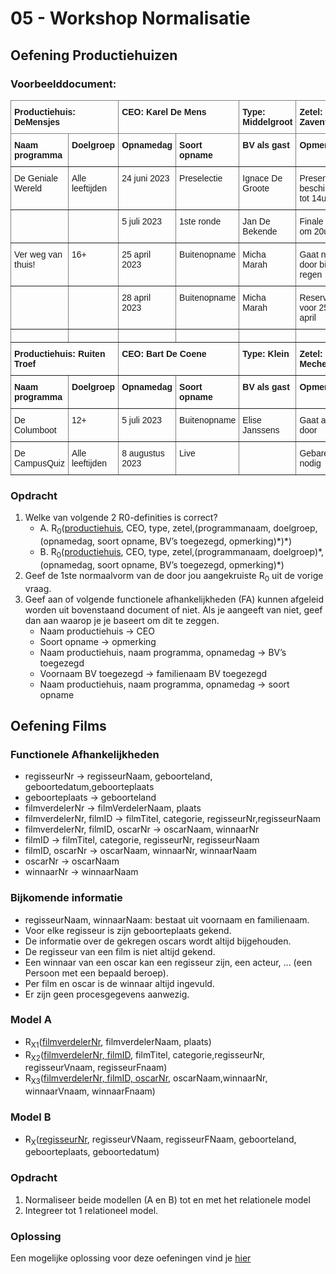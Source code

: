 # 05 - Workshop Normalisatie

## Oefening Productiehuizen

### Voorbeelddocument:

<style type="text/css">
.tg  {border-collapse:collapse;border-spacing:0;}
.tg td{border-color:black;border-style:solid;border-width:1px;font-family:Arial, sans-serif;font-size:14px;
  overflow:hidden;padding:10px 5px;word-break:normal;}
.tg th{border-color:black;border-style:solid;border-width:1px;font-family:Arial, sans-serif;font-size:14px;
  font-weight:normal;overflow:hidden;padding:10px 5px;word-break:normal;}
.tg .tg-fymr{border-color:inherit;font-weight:bold;text-align:left;vertical-align:top}
.tg .tg-0pky{border-color:inherit;text-align:left;vertical-align:top}
</style>
<table class="tg">
<thead>
  <tr>
    <th class="tg-fymr" colspan="2">Productiehuis:<span style="font-weight:bold"> DeMensjes</span></th>
    <th class="tg-fymr" colspan="2">CEO: Karel De Mens</th>
    <th class="tg-fymr">Type: Middelgroot</th>
    <th class="tg-fymr">Zetel: Zaventem</th>
  </tr>
</thead>
<tbody>
  <tr>
    <td class="tg-0pky"><b>Naam programma</b></td>
    <td class="tg-0pky"><b>Doelgroep</b></td>
    <td class="tg-0pky"><b>Opnamedag</b></td>
    <td class="tg-0pky"><b>Soort opname</b></td>
    <td class="tg-0pky"><b>BV als gast</b></td>
    <td class="tg-0pky"><b>Opmerking</b></td>
  </tr>
  <tr>
    <td class="tg-0pky">De Geniale Wereld</td>
    <td class="tg-0pky">Alle leeftijden</td>
    <td class="tg-0pky">24 juni 2023</td>
    <td class="tg-0pky">Preselectie</td>
    <td class="tg-0pky">Ignace De Groote</td>
    <td class="tg-0pky">Presentator beschikbaar tot 14u00<br></td>
  </tr>
  <tr>
    <td class="tg-0pky"></td>
    <td class="tg-0pky"></td>
    <td class="tg-0pky">5 juli 2023</td>
    <td class="tg-0pky">1ste ronde</td>
    <td class="tg-0pky">Jan De Bekende</td>
    <td class="tg-0pky">Finale start om 20u00</td>
  </tr>
  <tr>
    <td class="tg-0pky">Ver weg van thuis!</td>
    <td class="tg-0pky">16+</td>
    <td class="tg-0pky">25 april 2023</td>
    <td class="tg-0pky">Buitenopname</td>
    <td class="tg-0pky">Micha Marah<br></td>
    <td class="tg-0pky">Gaat niet door bij regen</td>
  </tr>
  <tr>
    <td class="tg-0pky"></td>
    <td class="tg-0pky"></td>
    <td class="tg-0pky">28 april 2023</td>
    <td class="tg-0pky">Buitenopname</td>
    <td class="tg-0pky">Micha Marah</td>
    <td class="tg-0pky">Reservedag voor 25 april</td>
  </tr>
    <tr>
    <td class="tg-0pky"></td>
    <td class="tg-0pky"></td>
    <td class="tg-0pky"></td>
    <td class="tg-0pky"></td>
    <td class="tg-0pky"></td>
    <td class="tg-0pky"></td>
  </tr>
  <tr>
    <td class="tg-fymr" colspan="2">Productiehuis: Ruiten Troef</td>
    <td class="tg-fymr" colspan="2">CEO: Bart De Coene</td>
    <td class="tg-fymr">Type: Klein</td>
    <td class="tg-fymr">Zetel: Mechelen</td>
  </tr>
  <tr>
    <td class="tg-0pky"><b>Naam programma</b></td>
    <td class="tg-0pky"><b>Doelgroep</b></td>
    <td class="tg-0pky"><b>Opnamedag</b></td>
    <td class="tg-0pky"><b>Soort opname</b></td>
    <td class="tg-0pky"><b>BV als gast</b></td>
    <td class="tg-0pky"><b>Opmerking<b></td>
  </tr>
  <tr>
    <td class="tg-0pky">De Columboot</td>
    <td class="tg-0pky">12+</td>
    <td class="tg-0pky">5 juli 2023</td>
    <td class="tg-0pky">Buitenopname</td>
    <td class="tg-0pky">Elise Janssens</td>
    <td class="tg-0pky">Gaat altijd door</td>
  </tr>
  <tr>
    <td class="tg-0pky">De CampusQuiz</td>
    <td class="tg-0pky">Alle leeftijden</td>
    <td class="tg-0pky">8 augustus 2023</td>
    <td class="tg-0pky">Live</td>
    <td class="tg-0pky"></td>
    <td class="tg-0pky">Gebarentolk nodig<br></td>
  </tr>
</tbody>
</table>

### Opdracht
1. Welke van volgende 2 R0-definities is correct? ​
    - A. R<sub>0</sub>(<ins>productiehuis</ins>, CEO, type, zetel,(programmanaam, doelgroep,(opnamedag, soort opname, BV’s toegezegd, opmerking)\*)\*)​
    - B. R<sub>0</sub>(<ins>productiehuis</ins>, CEO, type, zetel,(programmanaam, doelgroep)\*, (opnamedag, soort opname, BV’s toegezegd, opmerking)\*)​
2. Geef de 1ste normaalvorm van de door jou ​aangekruiste R<sub>0</sub> uit de vorige vraag.
3. Geef aan of volgende functionele afhankelijkheden (FA) kunnen afgeleid worden uit bovenstaand document of niet. Als je aangeeft van niet, geef dan aan waarop je je baseert om dit te zeggen.
    - Naam productiehuis → CEO​
    - Soort opname → opmerking
    - Naam productiehuis, naam programma, opnamedag → BV’s toegezegd
    - Voornaam BV toegezegd → familienaam BV toegezegd
    - Naam productiehuis, naam programma, opnamedag → soort opname

## Oefening Films

### Functionele Afhankelijkheden
- regisseurNr → regisseurNaam, geboorteland, geboortedatum,geboorteplaats
- geboorteplaats  → geboorteland
- filmverdelerNr → filmVerdelerNaam, plaats
- filmverdelerNr, filmID → filmTitel, categorie, regisseurNr,regisseurNaam
- filmverdelerNr, filmID, oscarNr → oscarNaam, winnaarNr
- filmID → filmTitel, categorie, regisseurNr, regisseurNaam
- filmID, oscarNr → oscarNaam, winnaarNr, winnaarNaam
- oscarNr → oscarNaam
- winnaarNr → winnaarNaam

### Bijkomende informatie
- regisseurNaam, winnaarNaam: bestaat uit voornaam en familienaam. 
- Voor elke regisseur is zijn geboorteplaats gekend. 
- De informatie over de gekregen oscars wordt altijd bijgehouden.
- De regisseur van een film is niet altijd gekend.
- Een winnaar van een oscar kan een regisseur zijn, een acteur, ... (een Persoon met een bepaald beroep).
- Per film en oscar is de winnaar altijd ingevuld.
- Er zijn geen procesgegevens aanwezig.

### Model A
- R<sub>X1</sub>(<ins>filmverdelerNr</ins>, filmverdelerNaam, plaats)
- R<sub>X2</sub>(<ins>filmverdelerNr, filmID</ins>, filmTitel, categorie,regisseurNr, regisseurVnaam, regisseurFnaam)
- R<sub>X3</sub>(<ins>filmverdelerNr, filmID, oscarNr</ins>, oscarNaam,winnaarNr, winnaarVnaam, winnaarFnaam)

### Model B

- R<sub>X</sub>(<ins>regisseurNr</ins>, regisseurVNaam, regisseurFNaam, geboorteland, geboorteplaats, geboortedatum)

### Opdracht

1. Normaliseer beide modellen (A en B) tot en met het relationele model
2. Integreer tot 1 relationeel model.

### Oplossing
Een mogelijke oplossing voor deze oefeningen vind je [hier](../solutions/exercise-6.md)
